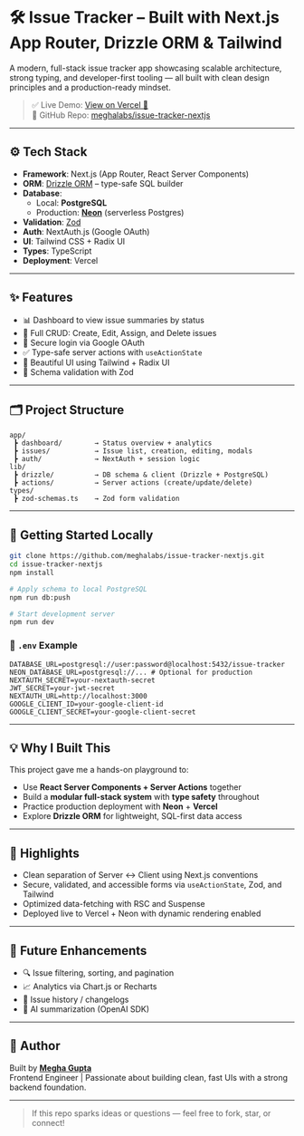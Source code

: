 # 🛠️ Issue Tracker – Built with Next.js App Router, Drizzle ORM & Tailwind

A modern, full-stack issue tracker app showcasing scalable architecture, strong typing, and developer-first tooling — all built with clean design principles and a production-ready mindset.

> ✅ Live Demo: [View on Vercel 🚀](https://issue-tracker-nextjs-2hy25rt26-meghas-projects-b9f0cded.vercel.app/)  
> 🧠 GitHub Repo: [meghalabs/issue-tracker-nextjs](https://github.com/meghalabs/issue-tracker-nextjs)

---

## ⚙️ Tech Stack

- **Framework**: Next.js (App Router, React Server Components)
- **ORM**: [Drizzle ORM](https://orm.drizzle.team/) – type-safe SQL builder
- **Database**:
  - Local: **PostgreSQL**
  - Production: **[Neon](https://neon.tech/)** (serverless Postgres)
- **Validation**: [Zod](https://zod.dev/)
- **Auth**: NextAuth.js (Google OAuth)
- **UI**: Tailwind CSS + Radix UI
- **Types**: TypeScript
- **Deployment**: Vercel

---

## ✨ Features

- 📊 Dashboard to view issue summaries by status
- 🔧 Full CRUD: Create, Edit, Assign, and Delete issues
- 🔐 Secure login via Google OAuth
- ✅ Type-safe server actions with `useActionState`
- 🎨 Beautiful UI using Tailwind + Radix UI
- 🧠 Schema validation with Zod

---

## 🗂️ Project Structure

```
app/
 ┣ dashboard/        → Status overview + analytics
 ┣ issues/           → Issue list, creation, editing, modals
 ┣ auth/             → NextAuth + session logic
lib/
 ┣ drizzle/          → DB schema & client (Drizzle + PostgreSQL)
 ┣ actions/          → Server actions (create/update/delete)
types/
 ┣ zod-schemas.ts    → Zod form validation
```

---

## 🚀 Getting Started Locally

```bash
git clone https://github.com/meghalabs/issue-tracker-nextjs.git
cd issue-tracker-nextjs
npm install

# Apply schema to local PostgreSQL
npm run db:push

# Start development server
npm run dev
```

### 🔐 `.env` Example

```env
DATABASE_URL=postgresql://user:password@localhost:5432/issue-tracker
NEON_DATABASE_URL=postgresql://... # Optional for production
NEXTAUTH_SECRET=your-nextauth-secret
JWT_SECRET=your-jwt-secret
NEXTAUTH_URL=http://localhost:3000
GOOGLE_CLIENT_ID=your-google-client-id
GOOGLE_CLIENT_SECRET=your-google-client-secret
```

---

## 💡 Why I Built This

This project gave me a hands-on playground to:

- Use **React Server Components + Server Actions** together
- Build a **modular full-stack system** with **type safety** throughout
- Practice production deployment with **Neon** + **Vercel**
- Explore **Drizzle ORM** for lightweight, SQL-first data access

---

## 🧠 Highlights

- Clean separation of Server ↔ Client using Next.js conventions
- Secure, validated, and accessible forms via `useActionState`, Zod, and Tailwind
- Optimized data-fetching with RSC and Suspense
- Deployed live to Vercel + Neon with dynamic rendering enabled

---

## 📌 Future Enhancements

- 🔍 Issue filtering, sorting, and pagination
- 📈 Analytics via Chart.js or Recharts
- 🔄 Issue history / changelogs
- 🤖 AI summarization (OpenAI SDK)

---

## 👋 Author

Built by [**Megha Gupta**](https://www.linkedin.com/in/megha-gupta-93477b47/)  
Frontend Engineer | Passionate about building clean, fast UIs with a strong backend foundation.

---

> If this repo sparks ideas or questions — feel free to fork, star, or connect!
